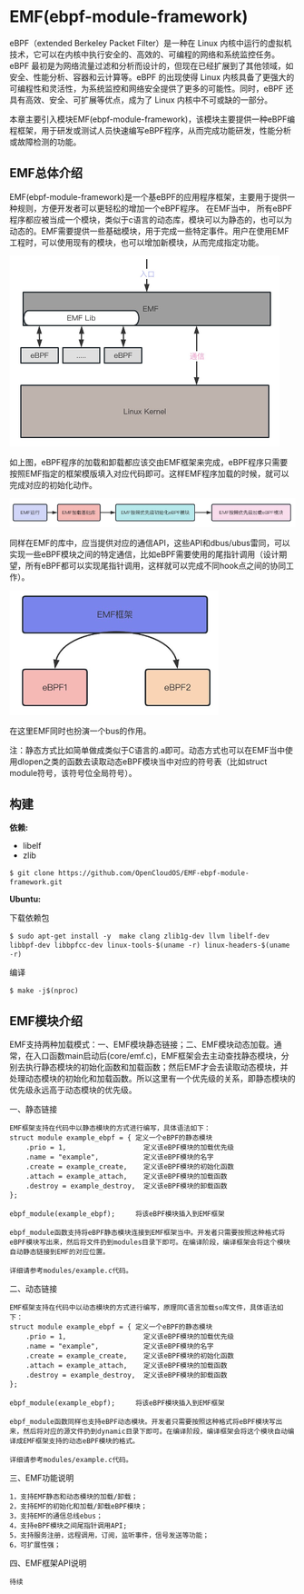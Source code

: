 # EMF(ebpf-module-framework)
eBPF（extended Berkeley Packet Filter）是一种在 Linux 内核中运行的虚拟机技术，它可以在内核中执行安全的、高效的、可编程的网络和系统监控任务。eBPF 最初是为网络流量过滤和分析而设计的，但现在已经扩展到了其他领域，如安全、性能分析、容器和云计算等。eBPF 的出现使得 Linux 内核具备了更强大的可编程性和灵活性，为系统监控和网络安全提供了更多的可能性。同时，eBPF 还具有高效、安全、可扩展等优点，成为了 Linux 内核中不可或缺的一部分。

本章主要引入模块EMF(ebpf-module-framework)，该模块主要提供一种eBPF编程框架，用于研发或测试人员快速编写eBPF程序，从而完成功能研发，性能分析或故障检测的功能。

## EMF总体介绍
EMF(ebpf-module-framework)是一个基eBPF的应用程序框架，主要用于提供一种规则，方便开发者可以更轻松的增加一个eBPF程序。
在EMF当中， 所有eBPF程序都应被当成一个模块，类似于c语言的动态库，模块可以为静态的，也可以为动态的。EMF需要提供一些基础模块，用于完成一些特定事件。用户在使用EMF工程时，可以使用现有的模块，也可以增加新模块，从而完成指定功能。

![img](images/frame.png)

如上图，eBPF程序的加载和卸载都应该交由EMF框架来完成，eBPF程序只需要按照EMF指定的框架模版填入对应代码即可。这样EMF程序加载的时候，就可以完成对应的初始化动作。

![img](images/flow.png) 

同样在EMF的库中，应当提供对应的通信API，这些API和dbus/ubus雷同，可以实现一些eBPF模块之间的特定通信，比如eBPF需要使用的尾指针调用（设计期望，所有eBPF都可以实现尾指针调用，这样就可以完成不同hook点之间的协同工作）。

![img](images/trans.png)

在这里EMF同时也扮演一个bus的作用。

注：静态方式比如简单做成类似于C语言的.a即可。动态方式也可以在EMF当中使用dlopen之类的函数去读取动态eBPF模块当中对应的符号表（比如struct module符号，该符号位全局符号）。

## 构建

**依赖:**
- libelf
- zlib

```
$ git clone https://github.com/OpenCloudOS/EMF-ebpf-module-framework.git
```
**Ubuntu:**

下载依赖包
```
$ sudo apt-get install -y  make clang zlib1g-dev llvm libelf-dev libbpf-dev libbpfcc-dev linux-tools-$(uname -r) linux-headers-$(uname -r)
```
编译
```
$ make -j$(nproc)
```

## EMF模块介绍
EMF支持两种加载模式：一、EMF模块静态链接；二、EMF模块动态加载。通常，在入口函数main启动后(core/emf.c)，EMF框架会去主动查找静态模块，分别去执行静态模块的初始化函数和加载函数；然后EMF才会去读取动态模块，并处理动态模块的初始化和加载函数。所以这里有一个优先级的关系，即静态模块的优先级永远高于动态模块的优先级。

一、静态链接
```
EMF框架支持在代码中以静态模块的方式进行编写，具体语法如下：
struct module example_ebpf = { 定义一个eBPF的静态模块
	.prio = 1,                   定义该eBPF模块的加载优先级
	.name = "example",           定义该eBPF模块的名字
	.create = example_create,    定义该eBPF模块的初始化函数
	.attach = example_attach,    定义该eBPF模块的加载函数
	.destroy = example_destroy,  定义该eBPF模块的卸载函数
};
 
ebpf_module(example_ebpf);     将该eBPF模块插入到EMF框架

ebpf_module函数支持将eBPF静态模块连接到EMF框架当中。开发者只需要按照这种格式将eBPF模块写出来，然后将文件扔到modules目录下即可。在编译阶段，编译框架会将这个模块自动静态链接到EMF的对应位置。

详细请参考modules/example.c代码。
```
二、动态链接
```
EMF框架支持在代码中以动态模块的方式进行编写，原理同C语言加载so库文件，具体语法如下：
struct module example_ebpf = { 定义一个eBPF的静态模块
	.prio = 1,                   定义该eBPF模块的加载优先级
	.name = "example",           定义该eBPF模块的名字
	.create = example_create,    定义该eBPF模块的初始化函数
	.attach = example_attach,    定义该eBPF模块的加载函数
	.destroy = example_destroy,  定义该eBPF模块的卸载函数
};
 
ebpf_module(example_ebpf);     将该eBPF模块插入到EMF框架

ebpf_module函数同样也支持eBPF动态模块。开发者只需要按照这种格式将eBPF模块写出来，然后将对应的源文件扔到dynamic目录下即可。在编译阶段，编译框架会将这个模块自动编译成EMF框架支持的动态eBPF模块的格式。

详细请参考modules/example.c代码。
```

三、EMF功能说明
```
1，支持EMF静态和动态模块的加载/卸载；
2，支持EMF的初始化和加载/卸载eBPF模块；
3，支持EMF的通信总线ebus；
4，支持eBPF模块之间尾指针调用API;
5，支持服务注册，远程调用，订阅，监听事件，信号发送等功能；
6，可扩展性强；
```

四、EMF框架API说明
```
待续
```
